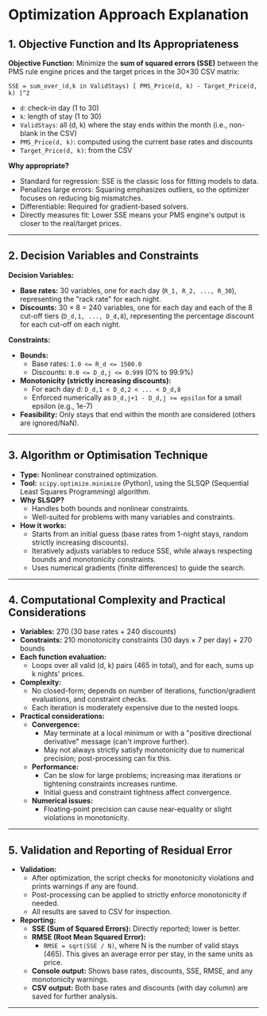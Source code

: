 # Optimization Approach Explanation

## 1. Objective Function and Its Appropriateness

**Objective Function:**
Minimize the **sum of squared errors (SSE)** between the PMS rule engine prices and the target prices in the 30×30 CSV matrix:

```
SSE = sum_over_(d,k in ValidStays) [ PMS_Price(d, k) - Target_Price(d, k) ]^2
```

- `d`: check-in day (1 to 30)
- `k`: length of stay (1 to 30)
- `ValidStays`: all (d, k) where the stay ends within the month (i.e., non-blank in the CSV)
- `PMS_Price(d, k)`: computed using the current base rates and discounts
- `Target_Price(d, k)`: from the CSV

**Why appropriate?**
- Standard for regression: SSE is the classic loss for fitting models to data.
- Penalizes large errors: Squaring emphasizes outliers, so the optimizer focuses on reducing big mismatches.
- Differentiable: Required for gradient-based solvers.
- Directly measures fit: Lower SSE means your PMS engine's output is closer to the real/target prices.

---

## 2. Decision Variables and Constraints

**Decision Variables:**
- **Base rates:** 30 variables, one for each day (`R_1, R_2, ..., R_30`), representing the "rack rate" for each night.
- **Discounts:** 30 × 8 = 240 variables, one for each day and each of the 8 cut-off tiers (`D_d,1, ..., D_d,8`), representing the percentage discount for each cut-off on each night.

**Constraints:**
- **Bounds:**
  - Base rates: `1.0 <= R_d <= 1500.0`
  - Discounts: `0.0 <= D_d,j <= 0.999` (0% to 99.9%)
- **Monotonicity (strictly increasing discounts):**
  - For each day d: `D_d,1 < D_d,2 < ... < D_d,8`
  - Enforced numerically as `D_d,j+1 - D_d,j >= epsilon` for a small epsilon (e.g., 1e-7)
- **Feasibility:** Only stays that end within the month are considered (others are ignored/NaN).

---

## 3. Algorithm or Optimisation Technique

- **Type:** Nonlinear constrained optimization.
- **Tool:** `scipy.optimize.minimize` (Python), using the SLSQP (Sequential Least Squares Programming) algorithm.
- **Why SLSQP?**
  - Handles both bounds and nonlinear constraints.
  - Well-suited for problems with many variables and constraints.
- **How it works:**
  - Starts from an initial guess (base rates from 1-night stays, random strictly increasing discounts).
  - Iteratively adjusts variables to reduce SSE, while always respecting bounds and monotonicity constraints.
  - Uses numerical gradients (finite differences) to guide the search.

---

## 4. Computational Complexity and Practical Considerations

- **Variables:** 270 (30 base rates + 240 discounts)
- **Constraints:** 210 monotonicity constraints (30 days × 7 per day) + 270 bounds
- **Each function evaluation:**
  - Loops over all valid (d, k) pairs (465 in total), and for each, sums up k nights' prices.
- **Complexity:**
  - No closed-form; depends on number of iterations, function/gradient evaluations, and constraint checks.
  - Each iteration is moderately expensive due to the nested loops.
- **Practical considerations:**
  - **Convergence:**
    - May terminate at a local minimum or with a "positive directional derivative" message (can't improve further).
    - May not always strictly satisfy monotonicity due to numerical precision; post-processing can fix this.
  - **Performance:**
    - Can be slow for large problems; increasing max iterations or tightening constraints increases runtime.
    - Initial guess and constraint tightness affect convergence.
  - **Numerical issues:**
    - Floating-point precision can cause near-equality or slight violations in monotonicity.

---

## 5. Validation and Reporting of Residual Error

- **Validation:**
  - After optimization, the script checks for monotonicity violations and prints warnings if any are found.
  - Post-processing can be applied to strictly enforce monotonicity if needed.
  - All results are saved to CSV for inspection.
- **Reporting:**
  - **SSE (Sum of Squared Errors):** Directly reported; lower is better.
  - **RMSE (Root Mean Squared Error):**
    - `RMSE = sqrt(SSE / N)`, where N is the number of valid stays (465). This gives an average error per stay, in the same units as price.
  - **Console output:** Shows base rates, discounts, SSE, RMSE, and any monotonicity warnings.
  - **CSV output:** Both base rates and discounts (with day column) are saved for further analysis.

---